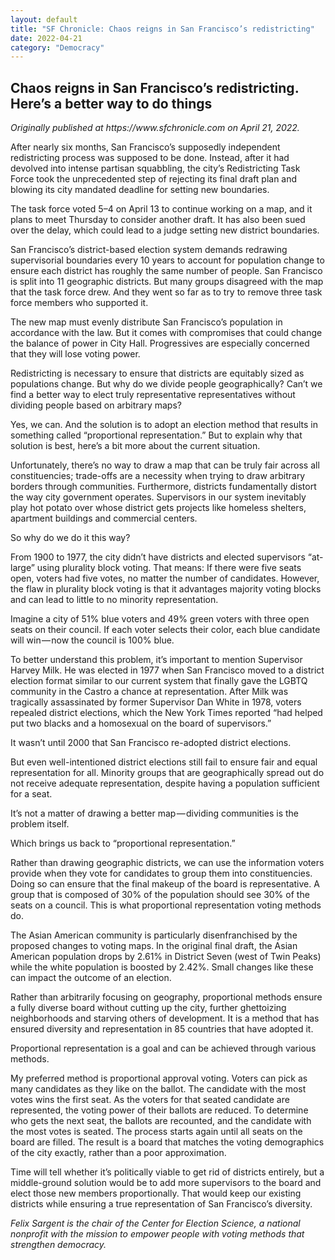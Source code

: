 ```yaml
---
layout: default
title: "SF Chronicle: Chaos reigns in San Francisco’s redistricting"
date: 2022-04-21
category: "Democracy"
---
```

<section id="article">
    <h2>Chaos reigns in San Francisco’s redistricting. Here’s a better way to do things</h2>
    <p><em>Originally published at https://www.sfchronicle.com on April 21, 2022.</em></p>
    <p>After nearly six months, San Francisco’s supposedly independent redistricting process was supposed to be done. Instead, after it had devolved into intense partisan squabbling, the city’s Redistricting Task Force took the unprecedented step of rejecting its final draft plan and blowing its city mandated deadline for setting new boundaries.</p>
    <p>The task force voted 5–4 on April 13 to continue working on a map, and it plans to meet Thursday to consider another draft. It has also been sued over the delay, which could lead to a judge setting new district boundaries.</p>
    <p>San Francisco’s district-based election system demands redrawing supervisorial boundaries every 10 years to account for population change to ensure each district has roughly the same number of people. San Francisco is split into 11 geographic districts. But many groups disagreed with the map that the task force drew. And they went so far as to try to remove three task force members who supported it.</p>
    <p>The new map must evenly distribute San Francisco’s population in accordance with the law. But it comes with compromises that could change the balance of power in City Hall. Progressives are especially concerned that they will lose voting power.</p>
    <p>Redistricting is necessary to ensure that districts are equitably sized as populations change. But why do we divide people geographically? Can’t we find a better way to elect truly representative representatives without dividing people based on arbitrary maps?</p>
    <p>Yes, we can. And the solution is to adopt an election method that results in something called “proportional representation.” But to explain why that solution is best, here’s a bit more about the current situation.</p>
    <p>Unfortunately, there’s no way to draw a map that can be truly fair across all constituencies; trade-offs are a necessity when trying to draw arbitrary borders through communities. Furthermore, districts fundamentally distort the way city government operates. Supervisors in our system inevitably play hot potato over whose district gets projects like homeless shelters, apartment buildings and commercial centers.</p>
    <p>So why do we do it this way?</p>
    <p>From 1900 to 1977, the city didn’t have districts and elected supervisors “at-large” using plurality block voting. That means: If there were five seats open, voters had five votes, no matter the number of candidates. However, the flaw in plurality block voting is that it advantages majority voting blocks and can lead to little to no minority representation.</p>
    <p>Imagine a city of 51% blue voters and 49% green voters with three open seats on their council. If each voter selects their color, each blue candidate will win — now the council is 100% blue.</p>
    <p>To better understand this problem, it’s important to mention Supervisor Harvey Milk. He was elected in 1977 when San Francisco moved to a district election format similar to our current system that finally gave the LGBTQ community in the Castro a chance at representation. After Milk was tragically assassinated by former Supervisor Dan White in 1978, voters repealed district elections, which the New York Times reported “had helped put two blacks and a homosexual on the board of supervisors.”</p>
    <p>It wasn’t until 2000 that San Francisco re-adopted district elections.</p>
    <p>But even well-intentioned district elections still fail to ensure fair and equal representation for all. Minority groups that are geographically spread out do not receive adequate representation, despite having a population sufficient for a seat.</p>
    <p>It’s not a matter of drawing a better map — dividing communities is the problem itself.</p>
    <p>Which brings us back to “proportional representation.”</p>
    <p>Rather than drawing geographic districts, we can use the information voters provide when they vote for candidates to group them into constituencies. Doing so can ensure that the final makeup of the board is representative. A group that is composed of 30% of the population should see 30% of the seats on a council. This is what proportional representation voting methods do.</p>
    <p>The Asian American community is particularly disenfranchised by the proposed changes to voting maps. In the original final draft, the Asian American population drops by 2.61% in District Seven (west of Twin Peaks) while the white population is boosted by 2.42%. Small changes like these can impact the outcome of an election.</p>
    <p>Rather than arbitrarily focusing on geography, proportional methods ensure a fully diverse board without cutting up the city, further ghettoizing neighborhoods and starving others of development. It is a method that has ensured diversity and representation in 85 countries that have adopted it.</p>
    <p>Proportional representation is a goal and can be achieved through various methods.</p>
    <p>My preferred method is proportional approval voting. Voters can pick as many candidates as they like on the ballot. The candidate with the most votes wins the first seat. As the voters for that seated candidate are represented, the voting power of their ballots are reduced. To determine who gets the next seat, the ballots are recounted, and the candidate with the most votes is seated. The process starts again until all seats on the board are filled. The result is a board that matches the voting demographics of the city exactly, rather than a poor approximation.</p>
    <p>Time will tell whether it’s politically viable to get rid of districts entirely, but a middle-ground solution would be to add more supervisors to the board and elect those new members proportionally. That would keep our existing districts while ensuring a true representation of San Francisco’s diversity.</p>
    <p><em>Felix Sargent is the chair of the Center for Election Science, a national nonprofit with the mission to empower people with voting methods that strengthen democracy.</em></p>
</section>
